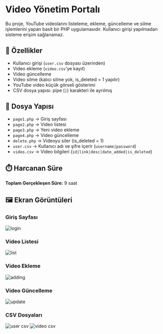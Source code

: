 # Video Yönetim Portalı

Bu proje, YouTube videolarını listeleme, ekleme, güncelleme ve silme işlemlerini yapan basit bir PHP uygulamasıdır. Kullanıcı girişi yapılmadan sisteme erişim sağlanamaz.

## 🔧 Özellikler

- Kullanıcı girişi (`user.csv` dosyası üzerinden)
- Video ekleme (`video.csv`'ye kayıt)
- Video güncelleme
- Video silme (kalıcı silme yok, is_deleted = 1 yapılır)
- YouTube video küçük görseli gösterimi
- CSV dosya yapısı: pipe (`|`) karakteri ile ayrılmış

## 📂 Dosya Yapısı

- `page1.php` → Giriş sayfası
- `page2.php` → Video listesi
- `page3.php` → Yeni video ekleme
- `page4.php` → Video güncelleme
- `delete.php` → Videoyu siler (is_deleted = 1)
- `user.csv` → Kullanıcı adı ve şifre içerir (`username|password`)
- `video.csv` → Video bilgileri (`id|link|desc|date_added|is_deleted`)

## ⏱️ Harcanan Süre

**Toplam Gerçekleşen Süre:** 9 saat

## 🖼️ Ekran Görüntüleri

### Giriş Sayfası
![login](https://github.com/user-attachments/assets/57c1f515-5404-4dcb-bd5c-c907cf84bc1a)

### Video Listesi
![list](https://github.com/user-attachments/assets/fb2c8dd4-fa70-46bc-9db6-5571e0aaec2c)


### Video Ekleme
![adding](https://github.com/user-attachments/assets/5bb451aa-f527-4633-b7dd-8914c13443ed)


### Video Güncelleme
![update](https://github.com/user-attachments/assets/7fa0da35-bc8b-4a95-a8d1-5c2ed78d8a7d)


### CSV Dosyaları
![user csv](https://github.com/user-attachments/assets/db49e06b-ffae-44d8-8833-5fcd63469d0a)
![video csv](https://github.com/user-attachments/assets/c4ee8ef0-fa36-4e9c-bb42-d50ccda7e018)

